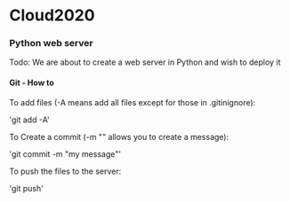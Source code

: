 # Cloud2020


### Python web server

Todo: We are about to create a web server in Python and wish to deploy it

#### Git - How to

To add files (-A means add all files except for those in .gitinignore):

'git add -A'

To Create a commit (-m "" allows you to create a message):

'git commit -m "my message"'

To push the files to the server:

'git push'